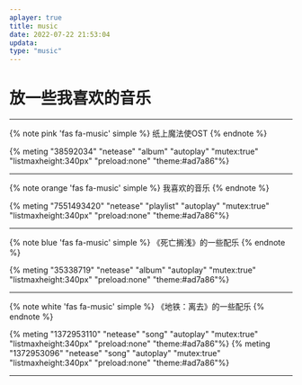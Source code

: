 ```yaml
---
aplayer: true
title: music
date: 2022-07-22 21:53:04
updata:
type: "music"
---
```


# 放一些我喜欢的音乐

---

{% note pink 'fas fa-music' simple %}
纸上魔法使OST
{% endnote %}

{% meting "38592034" "netease" "album" "autoplay" "mutex:true" "listmaxheight:340px" "preload:none" "theme:#ad7a86"%}

---

{% note orange 'fas fa-music' simple %}
我喜欢的音乐
{% endnote %}

{% meting "7551493420" "netease" "playlist" "autoplay" "mutex:true" "listmaxheight:340px" "preload:none" "theme:#ad7a86"%}

---

{% note blue 'fas fa-music' simple %}
《死亡搁浅》的一些配乐
{% endnote %}

{% meting "35338719" "netease" "album" "autoplay" "mutex:true" "listmaxheight:340px" "preload:none" "theme:#ad7a86"%}

---

{% note white 'fas fa-music' simple %}
《地铁：离去》的一些配乐
{% endnote %}

{% meting "1372953110" "netease" "song" "autoplay" "mutex:true" "listmaxheight:340px" "preload:none" "theme:#ad7a86"%}
{% meting "1372953096" "netease" "song" "autoplay" "mutex:true" "listmaxheight:340px" "preload:none" "theme:#ad7a86"%}

---